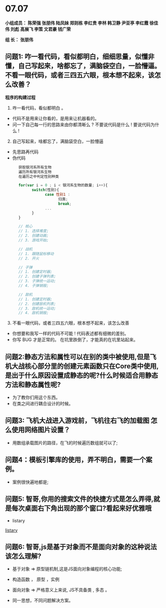# **07.07**

**小组成员： 陈荣强 张朋伟 陆凤妹  郑则栋 李红贵 李林 韩卫静 尹亚亭 李红霞  徐佳伟  刘彪  高展飞 李策  文君豪 钱广荣**

**组       长： 张朋伟**


## 问题1: 咋一看代码，看似都明白，细细思量，似懂非懂，自己写起来，啥都忘了，满脑袋空白，一脸懵逼。不看一眼代码，或者三四五六眼，根本想不起来，该怎么改善？

**程序的构建过程**

1. 咋一看代码，看似都明白 。 
   
- 代码不是用来让你看的，是用来让机器看的。
- 问一下自己每一行的思路来由你都清晰么 ? 不要说代码是什么 !  要说代码为什么 ! 
  
2. 自己写起来，啥都忘了，满脑袋空白，一脸懵逼

- 先思路再代码 
- 伪代码 

```javascript
      获取银河系所有生物 
      遍历所有银河系生物
      在遍历之中判定性别种类

      for(var i = 0 ; i < 银河系生物的数量; i++){
            switch(性别){
                  case 性别1 : 
                        归类;
                        break;
                  ...
            }
      }
```
```javascript
      // 核心
      // 1. 选择难度;
      // 2. 创建动画;
      // 3. 游戏开始;

      // 战机
      // 1. 跟随鼠标移动
      // 2. 开火

      // 子弹
      // 1. 创建定时器;
      // 2. 创建子弹列表;
      // 3. 子弹统一运动;
      // 4. 子弹销毁;

      // 敌机
      // 1. 创建定时器;
      // 2. 创建敌机列表;
      // 3. 敌机统一运动;
      // 4. 敌机销毁;

```
3. 不看一眼代码，或者三四五六眼，根本想不起来，该怎么改善

- 你想要和我写一样的代码不可能 ! 代码表述都有细微的差别。
- 你写 BUG 才是正常的。 在坑里跌倒了，才能真的在坑里站起来。 


## 问题2:静态方法和属性可以在别的类中被使用,但是飞机大战核心部分里的创建元素函数只在Core类中使用,是出于什么原因设置成静态的呢?什么时候适合用静态方法和静态属性呢?

* 为了教你们用这个东西。
* 在类之间进行耦合设计的时候。

## 问题3: 飞机大战进入游戏前，飞机往右飞的加载图 怎么使用网络图片设置？

* 用数组承载图片的路径，在飞的时候遍历数组就可以了;

## 问题4：模板引擎库的使用，弄不明白，需要一个案例。

* 案例很快遍地都是;


## 问题5: 智哥,你用的搜索文件的快捷方式是怎么弄得,就是每次桌面右下角出现的那个窗口?看起来好优雅哦

* listary
  
[listary](https://www.listary.com/)

## 问题6: 智哥,js是基于对象而不是面向对象的这种说法该怎么理解?

* 基于对象 => 原型链机制,这是JS面向对象编程的核心功能;
- 构造函数 ， 原型 ，实例
* 面向对象 => 严格意义上来说, JS不具备类 , 多态 。  
- 同一思想，不同问题解决方案。
